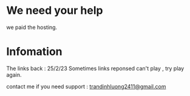 # We need your help
we paid the hosting.

# Infomation

The links back : 25/2/23
Sometimes links reponsed can't play , try play again.

contact me if you need support : trandinhluong2411@gmail.com
